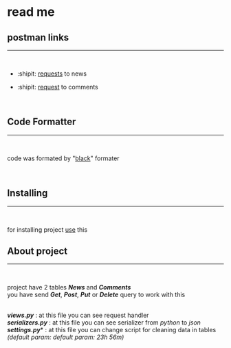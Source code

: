 # read me 


## postman links

<hr>
<br>

- :shipit: [requests](https://documenter.getpostman.com/view/14863955/Tz5nbJJQ) to news 

- :shipit: [request](https://documenter.getpostman.com/view/14863955/Tz5nbJJR) to comments

<br>

## Code Formatter

<hr>
<br>

code was formated by "[black](https://github.com/psf/black)" formater

<br>

## Installing
<hr>
<br>


for installing project [use](./install.md) this
<br>

## About project

<hr>
<br>

project have 2 tables ***News*** and ***Comments*** 
</br>
you have send ***Get***, ***Post***, ***Put*** or ***Delete***
query to work with this <br><br>

***views.py*** : at this file you can see request handler <br>
***serializers.py*** : at this file you can see serializer from *python* to *json* <br>
***settings.py**** : at this file you can change script for cleaning data in tables *(default param: default param: 23h 56m)* <br>
